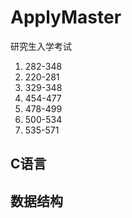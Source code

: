 # ApplyMaster

研究生入学考试


1. 282-348
2. 220-281
3. 329-348
4. 454-477
5. 478-499
6. 500-534
7. 535-571

## C语言



## 数据结构



